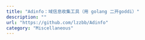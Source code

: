 ```yaml
---
title: "Adinfo：域信息收集工具（用 golang 二开goddi）"
description: ""
url: "https://github.com/lzzbb/Adinfo"
category: "Miscellaneous"
---
```

